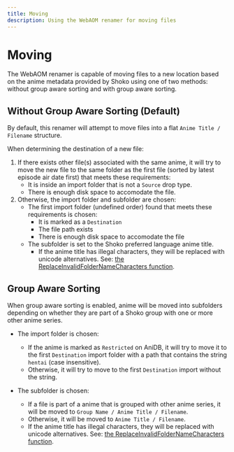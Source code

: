 ```yaml
---
title: Moving
description: Using the WebAOM renamer for moving files
---
```


# Moving

The WebAOM renamer is capable of moving files to a new location based on the anime metadata provided by Shoko using
one of two methods: without group aware sorting and with group aware sorting.

## Without Group Aware Sorting (Default)

By default, this renamer will attempt to move files into a flat `Anime Title / Filename` structure.

When determining the destination of a new file:

1. If there exists other file(s) associated with the same anime, it will try to move the new file to the same folder as the first file (sorted by latest episode air date first) that meets these requirements:
   - It is inside an import folder that is not a `Source` drop type.
   - There is enough disk space to accomodate the file.
2. Otherwise, the import folder and subfolder are chosen:
   - The first import folder (undefined order) found that meets these requirements is chosen:
     - It is marked as a `Destination`
     - The file path exists
     - There is enough disk space to accomodate the file
   - The subfolder is set to the Shoko preferred language anime title.
     - If the anime title has illegal characters, they will be replaced with unicode alternatives. See: [the ReplaceInvalidFolderNameCharacters function](https://github.com/ShokoAnime/ShokoServer/blob/master/Shoko.Server/Utilities/Utils.cs).

## Group Aware Sorting

When group aware sorting is enabled, anime will be moved into subfolders depending on whether they are part of a Shoko group with one or more other anime series.

- The import folder is chosen:

  - If the anime is marked as `Restricted` on AniDB, it will try to move it to the first `Destination` import folder with a path that contains the string `hentai` (case insensitive).
  - Otherwise, it will try to move to the first `Destination` import without the string.

- The subfolder is chosen:
  - If a file is part of a anime that is grouped with other anime series, it will be moved to `Group Name / Anime Title / Filename`.
  - Otherwise, it will be moved to `Anime Title / Filename`.
  - If the anime title has illegal characters, they will be replaced with unicode alternatives. See: [the ReplaceInvalidFolderNameCharacters function](https://github.com/ShokoAnime/ShokoServer/blob/master/Shoko.Server/Utilities/Utils.cs).
